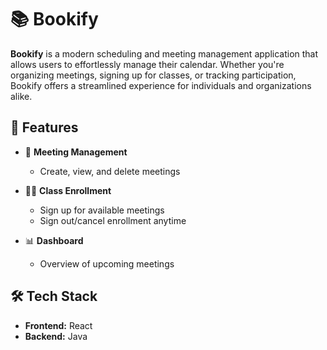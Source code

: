 # 📚 Bookify

**Bookify** is a modern scheduling and meeting management application that allows users to effortlessly manage their calendar. Whether you're organizing meetings, signing up for classes, or tracking participation, Bookify offers a streamlined experience for individuals and organizations alike.

## 🚀 Features

- 📅 **Meeting Management**
  - Create, view, and delete meetings

- 🧑‍🏫 **Class Enrollment**
  - Sign up for available meetings
  - Sign out/cancel enrollment anytime

- 📊 **Dashboard**
  - Overview of upcoming meetings

## 🛠️ Tech Stack

- **Frontend:** React
- **Backend:** Java
